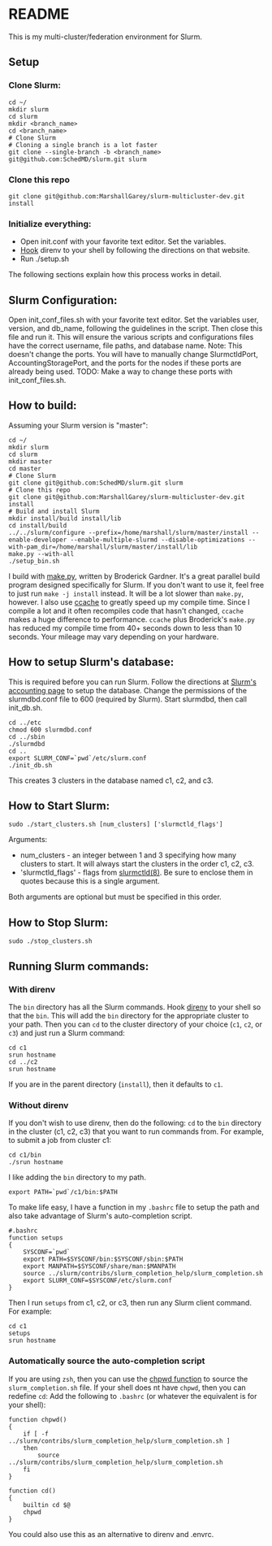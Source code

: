 # README
This is my multi-cluster/federation environment for Slurm.

## Setup
### Clone Slurm:
    cd ~/
    mkdir slurm
    cd slurm
    mkdir <branch_name>
    cd <branch_name>
    # Clone Slurm
    # Cloning a single branch is a lot faster
    git clone --single-branch -b <branch_name> git@github.com:SchedMD/slurm.git slurm

### Clone this repo
    git clone git@github.com:MarshallGarey/slurm-multicluster-dev.git install

### Initialize everything:
  * Open init.conf with your favorite text editor. Set the variables.
  * [Hook](https://direnv.net/docs/hook.html) direnv to your shell by following
    the directions on that website.
  * Run ./setup.sh

The following sections explain how this process works in detail.

## Slurm Configuration:
Open init\_conf\_files.sh with your favorite text editor. Set the variables
user, version, and db\_name, following the guidelines in the script. Then close
this file and run it. This will ensure the various scripts and configurations
files have the correct username, file paths, and database name.
Note: This doesn't change the ports. You will have to manually change
SlurmctldPort, AccountingStoragePort, and the ports for the nodes if these
ports are already being used. TODO: Make a way to change these ports with
init\_conf\_files.sh.

## How to build:
Assuming your Slurm version is "master":

    cd ~/
    mkdir slurm
    cd slurm
    mkdir master
    cd master
    # Clone Slurm
    git clone git@github.com:SchedMD/slurm.git slurm
    # Clone this repo
    git clone git@github.com:MarshallGarey/slurm-multicluster-dev.git install
    # Build and install Slurm
    mkdir install/build install/lib
    cd install/build
    ../../slurm/configure --prefix=/home/marshall/slurm/master/install --enable-developer --enable-multiple-slurmd --disable-optimizations --with-pam_dir=/home/marshall/slurm/master/install/lib
    make.py --with-all
    ./setup_bin.sh

I build with [make.py](https://gitlab.com/bsngardner/slurm_devinst_scripts/blob/master/make.py), written by Broderick Gardner. It's a great parallel build program designed specifically for Slurm. If you don't want to use it, feel free to just run `make -j install` instead. It will be a lot slower than `make.py`, however. I also use [ccache]([https://github.com/ccache/ccache](https://github.com/ccache/ccache)) to greatly speed up my compile time. Since I compile a lot and it often recompiles code that hasn't changed, `ccache` makes a huge difference to performance. `ccache` plus Broderick's `make.py` has reduced my compile time from 40+ seconds down to less than 10 seconds. Your mileage may vary depending on your hardware.

## How to setup Slurm's database:
This is required before you can run Slurm.
Follow the directions at [Slurm's accounting page](https://slurm.schedmd.com/accounting.html) to setup the database.
Change the permissions of the slurmdbd.conf file to 600 (required by Slurm).
Start slurmdbd, then call init\_db.sh.

    cd ../etc
    chmod 600 slurmdbd.conf
    cd ../sbin
    ./slurmdbd
    cd ..
    export SLURM_CONF=`pwd`/etc/slurm.conf
    ./init_db.sh

This creates 3 clusters in the database named c1, c2, and c3.

## How to Start Slurm:

    sudo ./start_clusters.sh [num_clusters] ['slurmctld_flags']

Arguments:
* num\_clusters - an integer between 1 and 3 specifying how many clusters to
		start. It will always start the clusters in the order c1, c2,
		c3.
* 'slurmctld\_flags' - flags from
		     [slurmctld(8)](https://slurm.schedmd.com/slurmctld.html).
		     Be sure to enclose them in quotes because this is a single
		     argument.

Both arguments are optional but must be specified in this order.

## How to Stop Slurm:

    sudo ./stop_clusters.sh

## Running Slurm commands:

### With direnv
The `bin` directory has all the Slurm commands.
Hook [direnv](https://direnv.net/) to your shell so that the `bin`. This will
add the `bin` directory for the appropriate cluster to your path. Then you can
`cd` to the cluster directory of your choice (`c1`, `c2`, or `c3`) and just run
a Slurm command:

    cd c1
    srun hostname
    cd ../c2
    srun hostname

If you are in the parent directory (`install`), then it defaults to `c1`.

### Without direnv
If you don't wish to use direnv, then do the following:
`cd` to the `bin` directory in the cluster (c1, c2, c3) that you want to run
commands from. For example, to submit a job from cluster c1:

    cd c1/bin
    ./srun hostname

I like adding the `bin` directory to my path.

    export PATH=`pwd`/c1/bin:$PATH

To make life easy, I have a function in my `.bashrc` file to setup the path and
also take advantage of Slurm's auto-completion script.

    #.bashrc
    function setups
    {
    	SYSCONF=`pwd`
    	export PATH=$SYSCONF/bin:$SYSCONF/sbin:$PATH
    	export MANPATH=$SYSCONF/share/man:$MANPATH
    	source ../slurm/contribs/slurm_completion_help/slurm_completion.sh
    	export SLURM_CONF=$SYSCONF/etc/slurm.conf
    }

Then I run `setups` from c1, c2, or c3, then run any Slurm client command.
For example:

    cd c1
    setups
    srun hostname

### Automatically source the auto-completion script
If you are using `zsh`, then you can use the
[chpwd function](https://unix.stackexchange.com/a/683600/244332) to source
the `slurm_completion.sh` file.
If your shell does nt have `chpwd`, then you can redefine `cd`:
Add the following to `.bashrc` (or whatever the equivalent is for your shell):

    function chpwd()
    {
        if [ -f ../slurm/contribs/slurm_completion_help/slurm_completion.sh ]
        then
            source ../slurm/contribs/slurm_completion_help/slurm_completion.sh
        fi
    }

    function cd()
    {
        builtin cd $@
        chpwd
    }

You could also use this as an alternative to direnv and .envrc.
